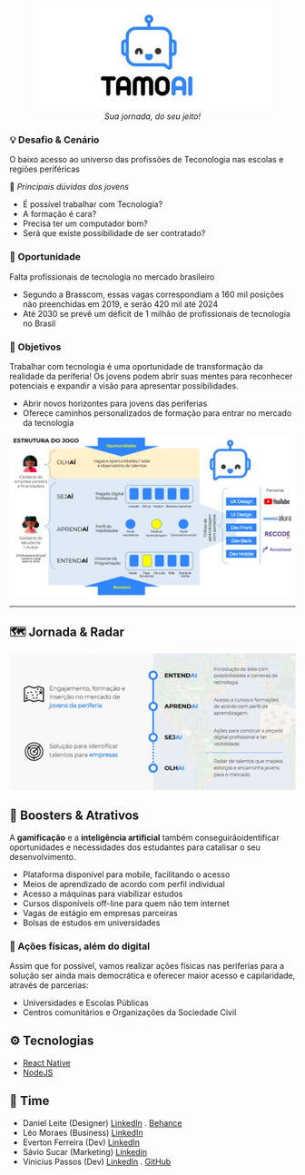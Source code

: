 <center><img src="./assets/banner.jpg" height="180" alt="TamoAÍ" /></center>
<center>
<i>Sua jornada, do seu jeito!</i>
</center>

### 💡 Desafio & Cenário

O baixo acesso ao universo das profissões de Teconologia nas escolas e regiões periféricas

🤔 *Principais dúvidas dos jovens*
 - É possível trabalhar com Tecnologia?
 - A formação é cara?
 - Precisa ter um computador bom?
 - Será que existe possibilidade de ser contratado?
  
### 🚀 Oportunidade
Falta profissionais de tecnologia no mercado brasileiro
- Segundo a Brasscom, essas vagas correspondiam a 160 mil posições não preenchidas em 2019, e serão 420 mil até 2024
- Até 2030 se prevê um déficit de 1 milhão de profissionais de tecnologia no Brasil

### 🏁 Objetivos
Trabalhar com tecnologia é uma oportunidade de transformação da realidade da periferia! Os jovens podem abrir suas mentes para reconhecer potenciais e expandir a visão para apresentar possibilidades.
- Abrir novos horizontes para jovens das periferias
- Oferece caminhos personalizados de formação para entrar no mercado da tecnologia


<img src="./assets/flow.jpg" alt="Estrutura do jogo" />
<hr />

## 🗺 Jornada & Radar
<img src="./assets/jornada.jpg" alt="Jornada e Radar" />

## 💪 Boosters & Atrativos
A **gamificação** e a **inteligência artificial** também conseguirãoidentificar oportunidades e necessidades dos estudantes para catalisar o seu desenvolvimento.
- Plataforma disponível para mobile, facilitando o acesso
- Meios de aprendizado de acordo com perfil individual
- Acesso a máquinas para viabilizar estudos
- Cursos disponíveis off-line para quem não tem internet
- Vagas de estágio em empresas parceiras
- Bolsas de estudos em universidades

### 🤝 Ações físicas, além do digital
Assim que for possível, vamos realizar ações físicas nas periferias para a solução ser ainda mais democrática e oferecer maior acesso e capilaridade, através de parcerias:
- Universidades e Escolas Públicas
- Centros comunitários e Organizações da Sociedade Civil

## ⚙ Tecnologias
- [React Native](https://reactnative.dev/)
- [NodeJS](https://nodejs.org/en/)
  

 ## 💪 Time
  - Daniel Leite (Designer)  [LinkedIn](https://www.linkedin.com/in/daniel-leite-aa17b843/) . [Behance](https://www.behance.net/danielrodrigo)
  - Léo Moraes (Business) [LinkedIn](https://www.linkedin.com/in/leohmoraes/)
  - Everton Ferreira (Dev) [LinkedIn](https://www.linkedin.com/in/evertonferreira96/)
  - Sávio Sucar (Marketing) [Linkedin](https://www.linkedin.com/in/diagosucar/)
  - Vinicius Passos (Dev) [LinkedIn](https://www.linkedin.com/in/vtpa/) . [GitHub](https://github.com/vtpa)
